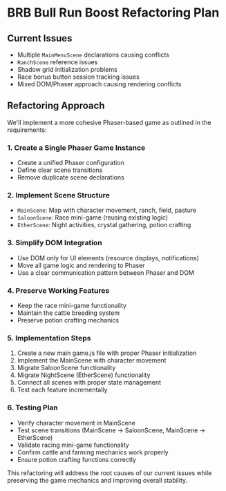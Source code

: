 # BRB Bull Run Boost Refactoring Plan

## Current Issues
- Multiple `MainMenuScene` declarations causing conflicts
- `RanchScene` reference issues 
- Shadow grid initialization problems
- Race bonus button session tracking issues
- Mixed DOM/Phaser approach causing rendering conflicts

## Refactoring Approach
We'll implement a more cohesive Phaser-based game as outlined in the requirements:

### 1. Create a Single Phaser Game Instance
- Create a unified Phaser configuration
- Define clear scene transitions
- Remove duplicate scene declarations

### 2. Implement Scene Structure
- `MainScene`: Map with character movement, ranch, field, pasture
- `SaloonScene`: Race mini-game (reusing existing logic)
- `EtherScene`: Night activities, crystal gathering, potion crafting

### 3. Simplify DOM Integration
- Use DOM only for UI elements (resource displays, notifications)
- Move all game logic and rendering to Phaser
- Use a clear communication pattern between Phaser and DOM

### 4. Preserve Working Features
- Keep the race mini-game functionality
- Maintain the cattle breeding system
- Preserve potion crafting mechanics

### 5. Implementation Steps
1. Create a new main game.js file with proper Phaser initialization
2. Implement the MainScene with character movement
3. Migrate SaloonScene functionality
4. Migrate NightScene (EtherScene) functionality
5. Connect all scenes with proper state management
6. Test each feature incrementally

### 6. Testing Plan
- Verify character movement in MainScene
- Test scene transitions (MainScene → SaloonScene, MainScene → EtherScene)
- Validate racing mini-game functionality
- Confirm cattle and farming mechanics work properly
- Ensure potion crafting functions correctly

This refactoring will address the root causes of our current issues while preserving the game mechanics and improving overall stability.